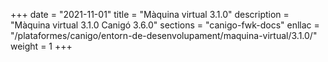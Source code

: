 +++
date        = "2021-11-01"
title       = "Màquina virtual 3.1.0"
description = "Màquina virtual 3.1.0 Canigó 3.6.0"
sections    = "canigo-fwk-docs"
enllac		= "/plataformes/canigo/entorn-de-desenvolupament/maquina-virtual/3.1.0/"
weight		= 1
+++
